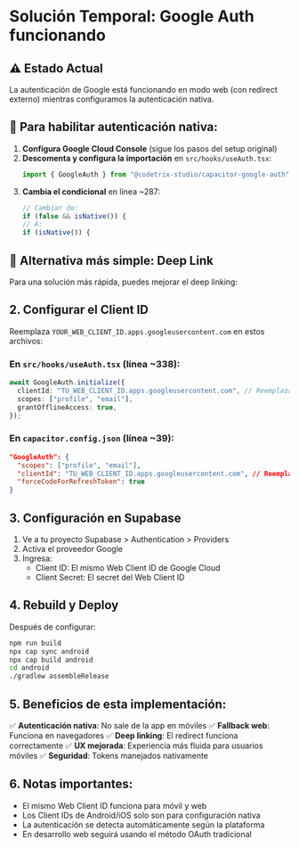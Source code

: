 # Solución Temporal: Google Auth funcionando

## ⚠️ Estado Actual
La autenticación de Google está funcionando en modo web (con redirect externo) mientras configuramos la autenticación nativa.

## 🔧 Para habilitar autenticación nativa:

1. **Configura Google Cloud Console** (sigue los pasos del setup original)
2. **Descomenta y configura la importación** en `src/hooks/useAuth.tsx`:
   ```typescript
   import { GoogleAuth } from "@codetrix-studio/capacitor-google-auth";
   ```
3. **Cambia el condicional** en línea ~287:
   ```typescript
   // Cambiar de:
   if (false && isNative()) {
   // A:
   if (isNative()) {
   ```

## 🚀 Alternativa más simple: Deep Link

Para una solución más rápida, puedes mejorar el deep linking:

## 2. Configurar el Client ID

Reemplaza `YOUR_WEB_CLIENT_ID.apps.googleusercontent.com` en estos archivos:

### En `src/hooks/useAuth.tsx` (línea ~338):
```typescript
await GoogleAuth.initialize({
  clientId: "TU_WEB_CLIENT_ID.apps.googleusercontent.com", // Reemplazar aquí
  scopes: ["profile", "email"],
  grantOfflineAccess: true,
});
```

### En `capacitor.config.json` (línea ~39):
```json
"GoogleAuth": {
  "scopes": ["profile", "email"],
  "clientId": "TU_WEB_CLIENT_ID.apps.googleusercontent.com", // Reemplazar aquí
  "forceCodeForRefreshToken": true
}
```

## 3. Configuración en Supabase

1. Ve a tu proyecto Supabase > Authentication > Providers
2. Activa el proveedor Google
3. Ingresa:
   - Client ID: El mismo Web Client ID de Google Cloud
   - Client Secret: El secret del Web Client ID

## 4. Rebuild y Deploy

Después de configurar:

```bash
npm run build
npx cap sync android
npx cap build android
cd android
./gradlew assembleRelease
```

## 5. Beneficios de esta implementación:

✅ **Autenticación nativa**: No sale de la app en móviles
✅ **Fallback web**: Funciona en navegadores
✅ **Deep linking**: El redirect funciona correctamente
✅ **UX mejorada**: Experiencia más fluida para usuarios móviles
✅ **Seguridad**: Tokens manejados nativamente

## 6. Notas importantes:

- El mismo Web Client ID funciona para móvil y web
- Los Client IDs de Android/iOS solo son para configuración nativa
- La autenticación se detecta automáticamente según la plataforma
- En desarrollo web seguirá usando el método OAuth tradicional